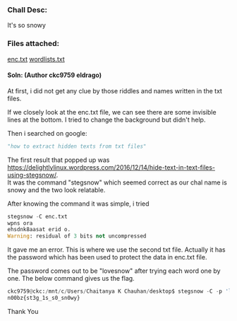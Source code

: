 ### Chall Desc: 
It's so snowy

### Files attached: 
[enc.txt](enc.txt)  [wordlists.txt](wordlists.txt)

#### Soln: (Author ckc9759 eldrago)

At first, i did not get any clue by those riddles and names written in the txt files.

If we closely look at the enc.txt file, we can see there are some invisible lines at the bottom. I tried to change the background but didn't help.

Then i searched on google:
```py
"how to extract hidden texts from txt files"
```

The first result that popped up was https://delightlylinux.wordpress.com/2016/12/14/hide-text-in-text-files-using-stegsnow/.  
It was the command "stegsnow" which seemed correct as our chal name is snowy and the two look relatable.

After knowing the command it was simple, i tried  

```py
stegsnow -C enc.txt
wpns ora
ehsdnk8aasat erid o.
Warning: residual of 3 bits not uncompressed
```

It gave me an error. This is where we use the second txt file. Actually it has the password which has been used to protect the data in enc.txt file.

The password comes out to be "lovesnow" after trying each word one by one.
The below command gives us the flag.

```python
ckc9759@ckc:/mnt/c/Users/Chaitanya K Chauhan/desktop$ stegsnow -C -p 'lovesnow' enc.txt
n00bz{st3g_1s_s0_sn0wy}
```

Thank You

